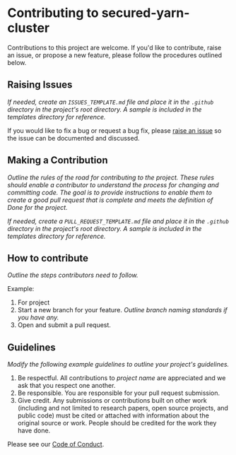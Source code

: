 # Contributing to secured-yarn-cluster

Contributions to this project are welcome.  If you'd like to contribute, raise an issue, or propose a new feature, please follow the procedures outlined below.

## Raising Issues
_If needed, create an ```ISSUES_TEMPLATE.md``` file and place it in the ```.github``` directory in the project's root directory. A sample is included in the templates directory for reference._

If you would like to fix a bug or request a bug fix, please [raise an issue](../../issues) so the issue can be documented and discussed.

## Making a Contribution
_Outline the rules of the road for contributing to the project. These rules should enable a contributor to understand the process for changing and committing code. The goal is to provide instructions to enable them to create a good pull request that is complete and meets the definition of Done for the project._

_If needed, create a ```PULL_REQUEST_TEMPLATE.md``` file and place it in the ```.github``` directory in the project's root directory.  A sample is included in the templates directory for reference._

## How to contribute
_Outline the steps contributors need to follow._

Example:
1. For project
2. Start a new branch for your feature.  _Outline branch naming standards if you have any._
3. Open and submit a pull request.

## Guidelines
_Modify the following example guidelines to outline your project's guidelines._

1. Be respectful.  All contributions to _project name_ are appreciated and we ask that you respect one another.
2. Be responsible. You are responsible for your pull request submission.
3. Give credit.  Any submissions or contributions built on other work (including and not limited to research papers, open source projects, and public code) must be cited or attached with information about the original source or work.  People should be credited for the work they have done.

Please see our [Code of Conduct](./.github/CODE_OF_CONDUCT.md).
